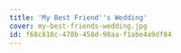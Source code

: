 ```yaml
---
title: 'My Best Friend''s Wedding'
cover: my-best-friends-wedding.jpg
id: f68c810c-478b-458d-98aa-f1abe4a9df84
---
```

